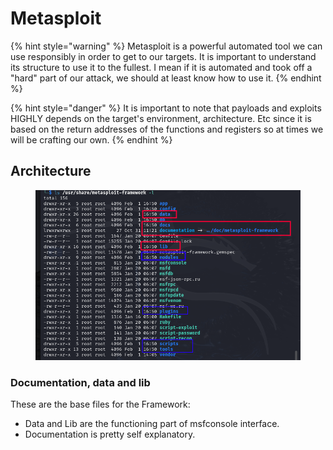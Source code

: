 # Metasploit

{% hint style="warning" %}
Metasploit is a powerful automated tool we can use responsibly in order to get to our targets. It is important to understand its structure to use it to the fullest. I mean if it is automated and took off a "hard" part of our attack, we should at least know how to use it.
{% endhint %}

{% hint style="danger" %}
It is important to note that payloads and exploits HIGHLY depends on the target's environment, architecture. Etc since it is based on the return addresses of the functions and registers so at times we will be crafting our own.
{% endhint %}

## Architecture

<figure><img src="../../.gitbook/assets/image.png" alt=""><figcaption></figcaption></figure>

### Documentation, data and lib

These are the base files for the Framework:

* Data and Lib are the functioning part of msfconsole interface.
* Documentation is pretty self explanatory.
